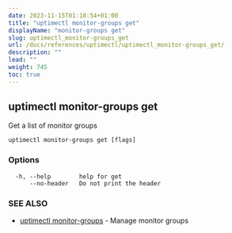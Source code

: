 ```yaml
---
date: 2023-11-15T01:18:54+01:00
title: "uptimectl monitor-groups get"
displayName: "monitor-groups get"
slug: uptimectl_monitor-groups_get
url: /docs/references/uptimectl/uptimectl_monitor-groups_get/
description: ""
lead: ""
weight: 745
toc: true
---
```

## uptimectl monitor-groups get

Get a list of monitor groups

```
uptimectl monitor-groups get [flags]
```

### Options

```
  -h, --help        help for get
      --no-header   Do not print the header
```

### SEE ALSO

* [uptimectl monitor-groups](/docs/references/uptimectl/uptimectl_monitor-groups/)	 - Manage monitor groups

